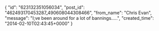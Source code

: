  {
   "id": "623132351056034",
   "post_id": "462493170453287_490608044308466",
   "from_name": "Chris Evan",
   "message": "I;ve been around for a lot of bannings.....",
   "created_time": "2014-02-10T02:43:45+0000"
 }
